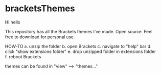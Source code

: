 # bracketsThemes

Hi hello

This repository has all the Brackets themes I've made. Open source. Feel free to download for personal use.


HOW-TO
   a. unzip the folder
   b. open Brackets
   c. navigate to "help" bar
   d. click "show extensions folder"
   e. drop unzipped folder in extensions folder
   f. reboot Brackets

   themes can be found in "view" --> "themes..."
